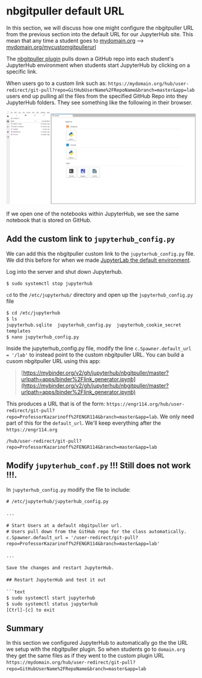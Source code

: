 # nbgitpuller default URL

In this section, we will discuss how one might configure the nbgitpuller URL from the previous section into the default URL for our JupyterHub site. This mean that any time a student goes to [mydomain.org](#) --> [mydomain.org/mycustomgitpullerurl](#) 

The [nbgitpuller plugin](https://github.com/jupyterhub/nbgitpuller#constructing-the-nbgitpuller-url) pulls down a GitHub repo into each student's JupyterHub environment when students start JupyterHub by clicking on a specific link. 

When users go to a custom link such as: ```https://mydomain.org/hub/user-redirect/git-pull?repo=GitHubUserName%2FRepoName&branch=master&app=lab``` users end up pulling all the files from the specified GitHub Repo into they JupyterHub folders. They see something like the following in their browser.

 ![Jupyter Lab after custom link](images/jupyterlab_from_custom_link.png)

 If we open one of the notebooks within JupyterHub, we see the same notebook that is stored on GitHub.

## Add the custom link to ```jupyterhub_config.py```

We can add this the nbgitpuller custom link to the ```jupyterhub_config.py``` file. We did this before for when we made [JupyterLab the default environment](jupyterlab_default.md). 

Log into the server and shut down Jupyterhub.

```text
$ sudo systemctl stop jupyterhub
```

```cd``` to the ```/etc/jupyterhub/``` directory and open up the ```jupyterhub_config.py``` file

```text
$ cd /etc/jupyterhub
$ ls
jupyterhub.sqlite  jupyterhub_config.py  jupyterhub_cookie_secret  templates
$ nano jupyterhub_config.py
```

Inside the jupyterhub_config.py file, modify the line ```c.Spawner.default_url = '/lab'``` to instead point to the custom nbgitpuller URL. You can build a cusom nbgitpuller URL using this app: 

 > [https://mybinder.org/v2/gh/jupyterhub/nbgitpuller/master?urlpath=apps/binder%2Flink_generator.ipynb](https://mybinder.org/v2/gh/jupyterhub/nbgitpuller/master?urlpath=apps/binder%2Flink_generator.ipynb)


This produces a URL that is of the form: ```https://engr114.org/hub/user-redirect/git-pull?repo=ProfessorKazarinoff%2FENGR114&branch=master&app=lab```. We only need part of this for the ```default_url```. We'll keep everything after the ```https://engr114.org```

```text
/hub/user-redirect/git-pull?repo=ProfessorKazarinoff%2FENGR114&branch=master&app=lab
```

## Modify ```jupyterhub_conf.py``` !!! Still does not work !!!.

In ```jupyterhub_config.py``` modify the file to include:

```text
# /etc/jupyterhub/jupyterhub_config.py

...

# Start Users at a default nbgitpuller url.
# Users pull down from the GitHub repo for the class automatically.
c.Spawner.default_url = '/user-redirect/git-pull?repo=ProfessorKazarinoff%2FENGR114&branch=master&app=lab'

...

Save the changes and restart JupyterHub.

## Restart JupyterHub and test it out

```text
$ sudo systemctl start jupyterhub
$ sudo systemctl status jupyterhub
[Ctrl]-[c] to exit
```

## Summary

In this section we configured JupyterHub to automatically go the the URL we setup with the nbgitpuller plugin. So when students go to ```domain.org``` they get the same files as if they went to the custom plugin URL ```https://mydomain.org/hub/user-redirect/git-pull?repo=GitHubUserName%2FRepoName&branch=master&app=lab```

<br>
